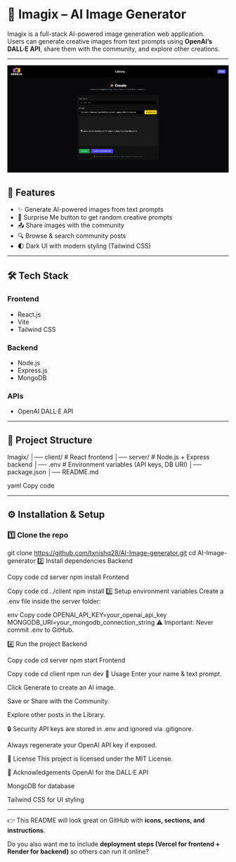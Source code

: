 # 📸 Imagix – AI Image Generator

Imagix is a full-stack AI-powered image generation web application.  
Users can generate creative images from text prompts using **OpenAI’s DALL·E API**, share them with the community, and explore other creations.

---

![ImagiX](image.png)

## 🚀 Features
- ✨ Generate AI-powered images from text prompts  
- 🎨 Surprise Me button to get random creative prompts  
- 📤 Share images with the community  
- 🔍 Browse & search community posts  
- 🌓 Dark UI with modern styling (Tailwind CSS)  

---

## 🛠️ Tech Stack
### Frontend
- React.js
- Vite
- Tailwind CSS

### Backend
- Node.js
- Express.js
- MongoDB

### APIs
- OpenAI DALL·E API

---

## 📂 Project Structure
Imagix/
│── client/ # React frontend
│── server/ # Node.js + Express backend
│── .env # Environment variables (API keys, DB URI)
│── package.json
│── README.md

yaml
Copy code

---

## ⚙️ Installation & Setup

### 1️⃣ Clone the repo

git clone https://github.com/txnishq28/AI-Image-generator.git
cd AI-Image-generator
2️⃣ Install dependencies
Backend

Copy code
cd server
npm install
Frontend

Copy code
cd ../client
npm install
3️⃣ Setup environment variables
Create a .env file inside the server folder:

env
Copy code
OPENAI_API_KEY=your_openai_api_key
MONGODB_URI=your_mongodb_connection_string
⚠️ Important: Never commit .env to GitHub.

4️⃣ Run the project
Backend

Copy code
cd server
npm start
Frontend

Copy code
cd client
npm run dev
📸 Usage
Enter your name & text prompt.

Click Generate to create an AI image.

Save or Share with the Community.

Explore other posts in the Library.

🔒 Security
API keys are stored in .env and ignored via .gitignore.

Always regenerate your OpenAI API key if exposed.

📜 License
This project is licensed under the MIT License.

🙌 Acknowledgements
OpenAI for the DALL·E API

MongoDB for database

Tailwind CSS for UI styling



---

👉 This README will look great on GitHub with **icons, sections, and instructions**.  

Do you also want me to include **deployment steps (Vercel for frontend + Render for backend)** so others can run it online?